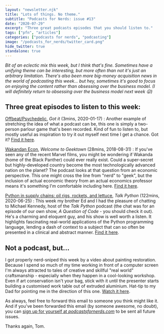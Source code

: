 ```yaml
---
layout: "newsletter.njk"
title: "Lots of things. No theme."
subtitle: "Podcasts for Nerds: issue #13"
date: "2020-07-29"
excerpt: "Three great podcasts episodes that you should listen to."
tags: ["pfn", "articles"]
categories: ["podcasts for nerds", "podcasting"]
image: "/podcasts_for_nerds/twitter_card.png"
hide_twitter: true
standalone: true
---
```


*Bit of an eclectic mix this week, but I think that's fine. Sometimes have a unifying theme can be interesting, but more often than not it's just an arbitrary limitation. There's also been more big-money acquisition news in the world of podcasting this week... but hey, sometimes it's good to focus on enjoying the content rather than obsessing over the business model. (I will definitely return to obsessing over the business model next week 😛)*

## Three great episodes to listen to this week:

[Offbeat/Psychedelic](https://podcasts.apple.com/us/podcast/got-it/id1455935823), *Got it* (3mins, 2020-01-17)
: Another example of stretching the idea of what a podcast can be, this one is simply a two-person parlour game that's been recorded. Kind of fun to listen to, but mostly useful as inspiration to try it out myself next time I get a chance. Got it? [Find it here](https://podcasts.apple.com/us/podcast/got-it/id1455935823).

[Wakandan Econ](https://www.stitcher.com/podcast/welcome-to-geektown/e/56027664), *Welcome to Geektown* (28mins, 2018-08-31)
: If you've seen any of the recent Marvel films, you might be wondering if Wakanda (home of the Black Panther) could ever really exist. Could a super-secret but highly-developed country become the most technologically advanced nation on the planet? The podcast looks at that question from an economic perspective. This one might cross the line from "nerd" to "geek", but the inclusion of actual economic theory from an actual economics professor means it's something I'm comfortable including here. [Find it here](https://www.stitcher.com/podcast/welcome-to-geektown/e/56027664).

[Python in supply chains: oil rigs, rockets, and lettuce](https://talkpython.fm/episodes/show/270/python-in-supply-chains-oil-rigs-rockets-and-lettuce), *Talk Python* (122mins, 2020-06-25)
: This week my brother Ed and I had the pleasure of chatting to Michael Kennedy, host of the *Talk Python* podcast (the chat was for an episode of our own show, *A Question of Code* - you should check it out). He's a charming and eloquent guy, and his show is well worth a listen. It highlights fascinating real-world applications of the Python programming language, lending a dash of context to a subject that can so often be presented in a clinical and abstract manner. [Find it here](https://talkpython.fm/episodes/show/270/python-in-supply-chains-oil-rigs-rockets-and-lettuce).

## Not a podcast, but...

I got properly nerd-sniped this week by a video about painting restoration. Because I spend so much of my time working in front of a computer screen I'm always attracted to tales of creative and skillful "real world" craftsmanship - especially when they happen in a cool-looking workshop. Even if art conservation isn't your bag, stick with it until the presenter starts building a customised work table out of extruded aluminium. Hat-tip to my Dad for pointing me in the direction of this one. [Watch it here](https://www.youtube.com/watch?v=OLxDD1xsjHw&feature=youtu.be).

As always, feel free to forward this email to someone you think might like it. And if you've been forwarded this email (by someone awesome, no doubt), you can [sign up for yourself at *podcastsfornerds.com*](https://podcastsfornerds.com/) to be sent all future issues.

Thanks again,
Tom.